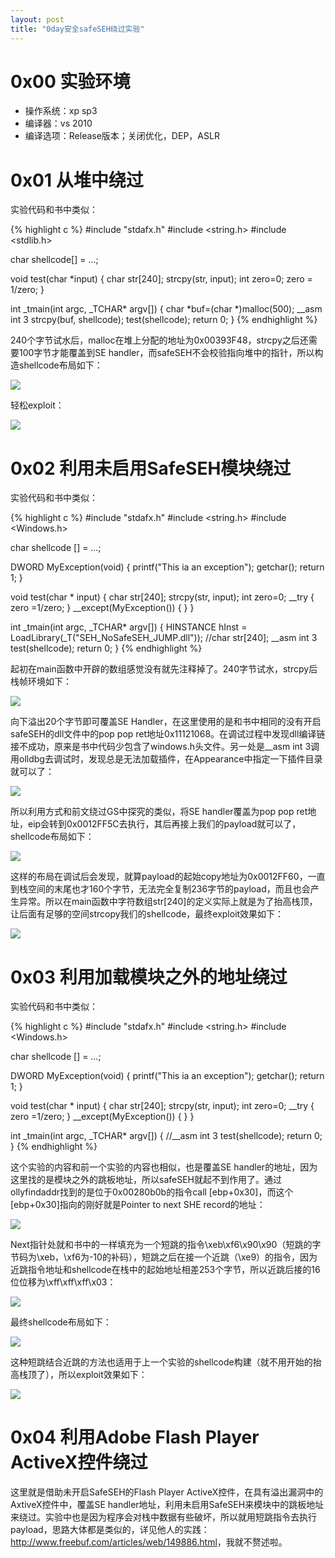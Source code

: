 ```yaml
---
layout: post
title: "0day安全safeSEH绕过实验"
---
```


# 0x00 实验环境

* 操作系统：xp sp3
* 编译器：vs 2010
* 编译选项：Release版本；关闭优化，DEP，ASLR

<!-- more -->

# 0x01 从堆中绕过

实验代码和书中类似：

{% highlight c %}
#include "stdafx.h"
#include <string.h>
#include <stdlib.h>

char shellcode[] = …;

void test(char *input)
{
	char str[240];
	strcpy(str, input);
	int zero=0;
	zero = 1/zero;
}

int _tmain(int argc, _TCHAR* argv[])
{
	char *buf=(char *)malloc(500);
	__asm int 3
	strcpy(buf, shellcode);
	test(shellcode);
	return 0;
}
{% endhighlight %}

240个字节试水后，malloc在堆上分配的地址为0x00393F48，strcpy之后还需要100字节才能覆盖到SE handler，而safeSEH不会校验指向堆中的指针，所以构造shellcode布局如下：

![][1]

轻松exploit：

![][2]

# 0x02 利用未启用SafeSEH模块绕过

实验代码和书中类似：

{% highlight c %}
#include "stdafx.h"
#include <string.h>
#include <Windows.h>

char shellcode [] = …;

DWORD MyException(void)
{
	printf("This ia an exception");
	getchar();
	return 1;
}

void test(char * input)
{
	char str[240];
	strcpy(str, input);
	int zero=0;
	__try
	{
		zero =1/zero;
	}
	__except(MyException())
	{
	}
}

int _tmain(int argc, _TCHAR* argv[])
{
	HINSTANCE hInst = LoadLibrary(_T("SEH_NoSafeSEH_JUMP.dll"));
	//char str[240];
	__asm int 3
	test(shellcode);
	return 0;
}
{% endhighlight %}

起初在main函数中开辟的数组感觉没有就先注释掉了。240字节试水，strcpy后栈帧环境如下：

![][3]

向下溢出20个字节即可覆盖SE Handler，在这里使用的是和书中相同的没有开启safeSEH的dll文件中的pop pop ret地址0x11121068。在调试过程中发现dll编译链接不成功，原来是书中代码少包含了windows.h头文件。另一处是__asm int 3调用olldbg去调试时，发现总是无法加载插件，在Appearance中指定一下插件目录就可以了：

![][4]

所以利用方式和前文绕过GS中探究的类似，将SE handler覆盖为pop pop ret地址，eip会转到0x0012FF5C去执行，其后再接上我们的payload就可以了，shellcode布局如下：

![][5]

这样的布局在调试后会发现，就算payload的起始copy地址为0x0012FF60，一直到栈空间的末尾也才160个字节，无法完全复制236字节的payload，而且也会产生异常。所以在main函数中字符数组str[240]的定义实际上就是为了抬高栈顶，让后面有足够的空间strcopy我们的shellcode，最终exploit效果如下：

![][6]

# 0x03 利用加载模块之外的地址绕过

实验代码和书中类似：

{% highlight c %}
#include "stdafx.h"
#include <string.h>
#include <Windows.h>

char shellcode [] = …;

DWORD MyException(void)
{
	printf("This ia an exception");
	getchar();
	return 1;
}

void test(char * input)
{
	char str[240];
	strcpy(str, input);
	int zero=0;
	__try
	{
		zero =1/zero;
	}
	__except(MyException())
	{
	}
}

int _tmain(int argc, _TCHAR* argv[])
{
	//__asm int 3
	test(shellcode);
	return 0;
}
{% endhighlight %}

这个实验的内容和前一个实验的内容也相似，也是覆盖SE handler的地址，因为这里找的是模块之外的跳板地址，所以safeSEH就起不到作用了。通过ollyfindaddr找到的是位于0x00280b0b的指令call [ebp+0x30]，而这个[ebp+0x30]指向的刚好就是Pointer to next SHE record的地址：

![][7]

Next指针处就和书中的一样填充为一个短跳的指令\xeb\xf6\x90\x90（短跳的字节码为\xeb，\xf6为-10的补码），短跳之后在接一个近跳（\xe9）的指令，因为近跳指令地址和shellcode在栈中的起始地址相差253个字节，所以近跳后接的16位位移为\xff\xff\xff\x03：

![][8]

最终shellcode布局如下：

![][9]

这种短跳结合近跳的方法也适用于上一个实验的shellcode构建（就不用开始的抬高栈顶了），所以exploit效果如下：

![][10]

# 0x04 利用Adobe Flash Player ActiveX控件绕过

这里就是借助未开启SafeSEH的Flash Player ActiveX控件，在具有溢出漏洞中的AxtiveX控件中，覆盖SE handler地址，利用未启用SafeSEH来模块中的跳板地址来绕过。实验中也是因为程序会对栈中数据有些破坏，所以就用短跳指令去执行payload，思路大体都是类似的，详见他人的实践：<http://www.freebuf.com/articles/web/149886.html>，我就不赘述啦。

[1]: https://wx3.sinaimg.cn/large/ee2fecafly1g3qoycvn29j20eq03s3yd.jpg
[2]: https://wx2.sinaimg.cn/large/ee2fecafly1g3qoydcsjlj20m20bi75b.jpg
[3]: https://wx3.sinaimg.cn/large/ee2fecafly1g3qoydrpjkj20l005jt8x.jpg
[4]: https://wx1.sinaimg.cn/large/ee2fecafly1g3qoyea5eqj20cz06g749.jpg
[5]: https://wx3.sinaimg.cn/large/ee2fecafly1g3qoyfib31j20ip02x3yf.jpg
[6]: https://wx2.sinaimg.cn/large/ee2fecafly1g3qoygurauj219d098jsi.jpg
[7]: https://wx2.sinaimg.cn/large/ee2fecafly1g3qoygan5qj20ni0b5q3u.jpg
[8]: https://wx3.sinaimg.cn/large/ee2fecafly1g3qoyhcy1qj219d09wab8.jpg
[9]: https://wx1.sinaimg.cn/large/ee2fecafly1g3qoyhp146j20om03st8p.jpg
[10]: https://wx2.sinaimg.cn/large/ee2fecafly1g3qoyi65scj20o209tab3.jpg
